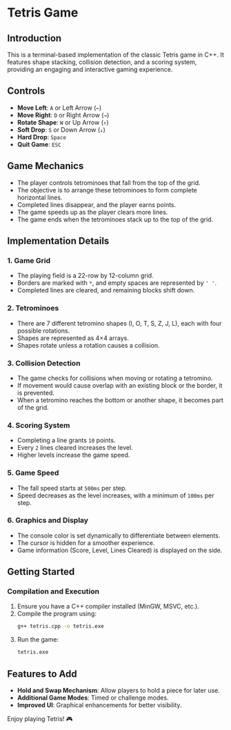 # Tetris Game

## Introduction
This is a terminal-based implementation of the classic Tetris game in C++. It features shape stacking, collision detection, and a scoring system, providing an engaging and interactive gaming experience.

## Controls
- **Move Left**: `A` or Left Arrow (`←`)
- **Move Right**: `D` or Right Arrow (`→`)
- **Rotate Shape**: `W` or Up Arrow (`↑`)
- **Soft Drop**: `S` or Down Arrow (`↓`)
- **Hard Drop**: `Space`
- **Quit Game**: `ESC`

## Game Mechanics
- The player controls tetrominoes that fall from the top of the grid.
- The objective is to arrange these tetrominoes to form complete horizontal lines.
- Completed lines disappear, and the player earns points.
- The game speeds up as the player clears more lines.
- The game ends when the tetrominoes stack up to the top of the grid.

## Implementation Details
### 1. **Game Grid**
- The playing field is a 22-row by 12-column grid.
- Borders are marked with `*`, and empty spaces are represented by `' '`.
- Completed lines are cleared, and remaining blocks shift down.

### 2. **Tetrominoes**
- There are 7 different tetromino shapes (I, O, T, S, Z, J, L), each with four possible rotations.
- Shapes are represented as 4×4 arrays.
- Shapes rotate unless a rotation causes a collision.

### 3. **Collision Detection**
- The game checks for collisions when moving or rotating a tetromino.
- If movement would cause overlap with an existing block or the border, it is prevented.
- When a tetromino reaches the bottom or another shape, it becomes part of the grid.

### 4. **Scoring System**
- Completing a line grants `10` points.
- Every `2` lines cleared increases the level.
- Higher levels increase the game speed.

### 5. **Game Speed**
- The fall speed starts at `500ms` per step.
- Speed decreases as the level increases, with a minimum of `100ms` per step.

### 6. **Graphics and Display**
- The console color is set dynamically to differentiate between elements.
- The cursor is hidden for a smoother experience.
- Game information (Score, Level, Lines Cleared) is displayed on the side.

## Getting Started
### **Compilation and Execution**
1. Ensure you have a C++ compiler installed (MinGW, MSVC, etc.).
2. Compile the program using:
   ```sh
   g++ tetris.cpp -o tetris.exe
   ```
3. Run the game:
   ```sh
   tetris.exe
   ```

## Features to Add
- **Hold and Swap Mechanism**: Allow players to hold a piece for later use.
- **Additional Game Modes**: Timed or challenge modes.
- **Improved UI**: Graphical enhancements for better visibility.

Enjoy playing Tetris! 🎮

